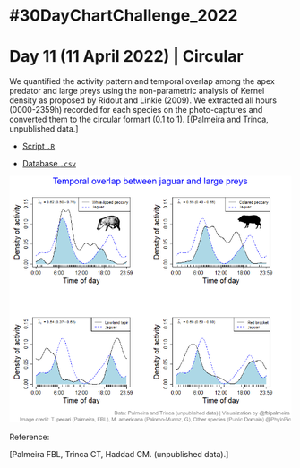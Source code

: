 # #30DayChartChallenge_2022

# Day 11 (11 April 2022) | Circular

We quantified the activity pattern and temporal overlap among the apex predator and large preys using the non-parametric analysis of Kernel density as proposed by Ridout and Linkie (2009). We extracted all hours (0000-2359h) recorded for each species on the photo-captures and converted them to the circular formart (0.1 to 1).   [(Palmeira and Trinca, unpublished data.]

- [Script `.R`](https://github.com/fblpalmeira/jaguar_preys_traptimes/blob/main/data/jaguar_preys_traptimes_setup.R)

- [Database `.csv`](https://github.com/fblpalmeira/jaguar_preys_traptimes/blob/main/data/jaguar_preys_traptimes_circular.txt)

<img src="https://github.com/fblpalmeira/jaguar_preys_traptimes/blob/main/data/jaguar_prey_traptimes2.png">

Reference:

[Palmeira FBL, Trinca CT, Haddad CM. (unpublished data).]
